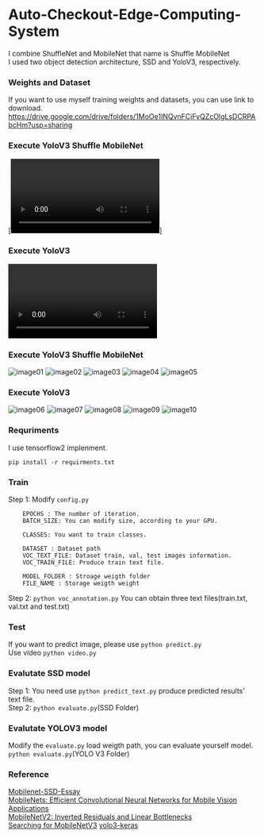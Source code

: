 # Auto-Checkout-Edge-Computing-System

I combine ShuffleNet and MobileNet that name is Shuffle MobileNet  
I used two object detection architecture, SSD and YoloV3, respectively.  


### Weights and Dataset
If you want to use myself training weights and datasets, you can use link to download.  
https://drive.google.com/drive/folders/1MoOe1INQvnFCjFyQZcOlgLsDCRPAbcHm?usp=sharing 


### Execute YoloV3 Shuffle MobileNet
[![Watch the video](./videos/Yolov3_Shuffle_Mobilenet.mp4)]


### Execute YoloV3
![video02](./videos/YoloV3.mp4)


### Execute YoloV3 Shuffle MobileNet
![image01](./images/yolov3_shuffle_mobilenet_05028.jpg)
![image02](./images/yolov3_shuffle_mobilenet_05733.jpg)
![image03](./images/yolov3_shuffle_mobilenet_06203.jpg)
![image04](./images/yolov3_shuffle_mobilenet_06412.jpg)
![image05](./images/yolov3_shuffle_mobilenet_06930.jpg)


### Execute YoloV3
![image06](./images/yolov3_05028.jpg)
![image07](./images/yolov3_05733.jpg)
![image08](./images/yolov3_06203.jpg)
![image09](./images/yolov3_06412.jpg)
![image10](./images/yolov3_06930.jpg)


### Requriments
I use tensorflow2 implenment.
```
pip install -r requirments.txt
```

### Train
Step 1: Modify `config.py`  
```
    EPOCHS : The number of iteration. 
    BATCH_SIZE: You can modify size, according to your GPU.

    CLASSES: You want to train classes.
    
    DATASET : Dataset path
    VOC_TEXT_FILE: Dataset train, val, test images information.
    VOC_TRAIN_FILE: Produce train text file.

    MODEL_FOLDER : Stroage weigth folder
    FILE_NAME : Storage weigth weight
```
Step 2: `python voc_annotation.py`
You can obtain three text files(train.txt, val.txt and test.txt)  

### Test
If you want to predict image, please use
```python predict.py```  
Use video
```python video.py```

### Evalutate SSD model
Step 1: You need use `python predict_text.py` produce predicted results' text file.  
Step 2: `python evaluate.py`(SSD Folder)

### Evalutate YOLOV3 model
Modify the `evaluate.py` load weigth path, you can evaluate yourself model.   
`python evaluate.py`(YOLO V3 Folder)  


### Reference
[Mobilenet-SSD-Essay](https://github.com/bubbliiiing/Mobilenet-SSD-Essay)  
[MobileNets: Efficient Convolutional Neural Networks for Mobile Vision Applications](https://arxiv.org/abs/1704.04861)  
[MobileNetV2: Inverted Residuals and Linear Bottlenecks](https://arxiv.org/abs/1801.04381)  
[Searching for MobileNetV3](https://arxiv.org/abs/1905.02244)
[yolo3-keras](https://github.com/bubbliiiing/yolo3-keras)  
